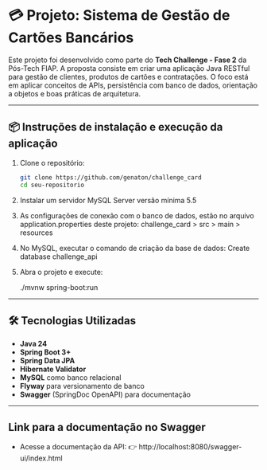 # 💳 Projeto: Sistema de Gestão de Cartões Bancários
Este projeto foi desenvolvido como parte do **Tech Challenge - Fase 2** da Pós-Tech FIAP. A proposta consiste em criar uma aplicação Java RESTful para gestão de clientes, produtos de cartões e contratações. O foco está em aplicar conceitos de APIs, persistência com banco de dados, orientação a objetos e boas práticas de arquitetura.

---

## 📦 Instruções de instalação e execução da aplicação 

1. Clone o repositório:
   ```bash
   git clone https://github.com/genaton/challenge_card
   cd seu-repositorio

2. Instalar um servidor MySQL Server versão mínima 5.5

3. As configurações de conexão com o banco de dados, estão no arquivo application.properties deste projeto: challenge_card > src > main > resources

4. No MySQL, executar o comando de criação da base de dados: Create database challenge_api

5. Abra o projeto e execute:

   ./mvnw spring-boot:run

---

## 🛠️ Tecnologias Utilizadas

- **Java 24**
- **Spring Boot 3+**
- **Spring Data JPA**
- **Hibernate Validator**
- **MySQL** como banco relacional
- **Flyway** para versionamento de banco
- **Swagger** (SpringDoc OpenAPI) para documentação

---

## Link para a documentação no Swagger

- Acesse a documentação da API:
👉 http://localhost:8080/swagger-ui/index.html
